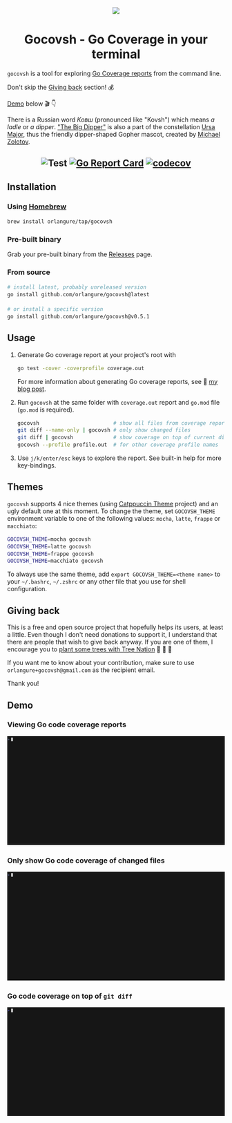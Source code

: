 <div align="center">
    <img src="gocovsh.png"/>
</div>

# <div align="center">Gocovsh - Go Coverage in your terminal</div>


`gocovsh` is a tool for exploring [Go Coverage
reports](https://go.dev/blog/cover) from the command line.

Don't skip the [Giving back](#giving-back) section! 💰

[Demo](#demo) below 🎬 👇

There is a Russian word *Ковш* (pronounced like "Kovsh") which means *a ladle*
or *a dipper*. ["The Big Dipper"](https://en.wikipedia.org/wiki/Big_Dipper) is
also a part of the constellation [Ursa
Major](https://en.wikipedia.org/wiki/Ursa_Major), thus the friendly
dipper-shaped Gopher mascot, created by [Michael Zolotov](https://www.mzolotov.com/).

## <div align="center"> ![Test](https://github.com/orlangure/gnomock/workflows/Test/badge.svg) [![Go Report Card](https://goreportcard.com/badge/github.com/orlangure/gocovsh)](https://goreportcard.com/report/github.com/orlangure/gocovsh) [![codecov](https://codecov.io/gh/orlangure/gocovsh/branch/master/graph/badge.svg?token=F0XYPSEIMK)](https://codecov.io/gh/orlangure/gocovsh)
</div>

## Installation

### Using [Homebrew](https://brew.sh/)

```bash
brew install orlangure/tap/gocovsh
```

### Pre-built binary

Grab your pre-built binary from the
[Releases](https://github.com/orlangure/gocovsh/releases) page.

### From source

```bash
# install latest, probably unreleased version
go install github.com/orlangure/gocovsh@latest

# or install a specific version
go install github.com/orlangure/gocovsh@v0.5.1
```

## Usage

1. Generate Go coverage report at your project's root with
    ```bash
    go test -cover -coverprofile coverage.out
    ```

   For more information about generating Go coverage reports, see 📝 [my blog
   post](https://fedorov.dev/posts/2020-06-27-golang-end-to-end-test-coverage/).

2. Run `gocovsh` at the same folder with `coverage.out` report and `go.mod`
   file (`go.mod` is required).

   ```bash
   gocovsh                        # show all files from coverage report
   git diff --name-only | gocovsh # only show changed files
   git diff | gocovsh             # show coverage on top of current diff
   gocovsh --profile profile.out  # for other coverage profile names
   ```

3. Use `j/k/enter/esc` keys to explore the report. See built-in help for more
   key-bindings.

## Themes

`gocovsh` supports 4 nice themes (using [Catppuccin
Theme](https://github.com/catppuccin/catppuccin) project) and an ugly default
one at this moment. To change the theme, set `GOCOVSH_THEME` environment
variable to one of the following values: `mocha`, `latte`, `frappe` or
`macchiato`:

```bash
GOCOVSH_THEME=mocha gocovsh
GOCOVSH_THEME=latte gocovsh
GOCOVSH_THEME=frappe gocovsh
GOCOVSH_THEME=macchiato gocovsh
```

To always use the same theme, add `export GOCOVSH_THEME=<theme name>` to your
`~/.bashrc`, `~/.zshrc` or any other file that you use for shell configuration.

## Giving back

This is a free and open source project that hopefully helps its users, at least
a little. Even though I don't need donations to support it, I understand that
there are people that wish to give back anyway. If you are one of them, I
encourage you to [plant some trees with Tree
Nation](https://tree-nation.com/plant/offer) 🌲 🌳 🌴

If you want me to know about your contribution, make sure to use
`orlangure+gocovsh@gmail.com` as the recipient email.

Thank you!

## Demo

### Viewing Go code coverage reports
![go code coverage report viewer in the command line](./examples/general.gif)

### Only show Go code coverage of changed files
![go code coverage report of changed files in the command line](./examples/changed-files.gif)


### Go code coverage on top of `git diff`
![go code coverage report on top of git diff in the command line](./examples/diff-view.gif)
